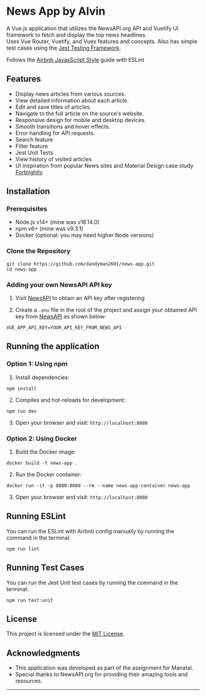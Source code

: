 # News App by Alvin

A Vue.js application that utilizes the NewsAPI.org API and Vuetify UI framework to fetch and display the top news headlines. \
Uses Vue Router, Vuetify, and Vuex features and concepts. Also has simple test cases using the [Jest Testing Framework](https://cli.vuejs.org/core-plugins/unit-jest.html).

Follows the [Airbnb JavasScript Style](https://github.com/airbnb/javascript) guide with ESLint

## Features

- Display news articles from various sources.
- View detailed information about each article.
- Edit and save titles of articles.
- Navigate to the full article on the source's website.
- Responsive design for mobile and desktop devices.
- Smooth transitions and hover effects.
- Error handling for API requests.
- Search feature
- Filter feature
- Jest Unit Tests
- View history of visited articles
- UI inspiration from popular News sites and Material Design case study [Fortnightly](https://m2.material.io/design/material-studies/fortnightly.htm)

## Installation

### Prerequisites

- Node.js v14+ (mine was v18.14.0)
- npm v6+ (mine was v9.3.1)
- Docker (optional: you may need higher Node versions)

### Clone the Repository

```
git clone https://github.com/dandyman2601/news-app.git
cd news-app
```

### Adding your own NewsAPI API key

1. Visit [NewsAPI](https://newsapi.org/docs/get-started) to obtain an API key after registering

2. Create a `.env` file in the root of the project and assign your obtained API key from [NewsAPI](https://newsapi.org/docs/get-started) as shown below:

```
VUE_APP_API_KEY=YOUR_API_KEY_FROM_NEWS_API
```

## Running the application

### Option 1: Using npm

1. Install dependencies:

```
npm install
```

2. Compiles and hot-reloads for development:

```
npm run dev
```

3. Open your browser and visit: `http://localhost:8080`

### Option 2: Using Docker

1. Build the Docker image:

```
docker build -t news-app .
```

2. Run the Docker container:

```
docker run -it -p 8080:8080 --rm --name news-app-container news-app
```

3. Open your browser and visit: `http://localhost:8080`

## Running ESLint

You can run the ESLint with Airbnb config manually by running the command in the terminal:

```
npm run lint
```

## Running Test Cases

You can run the Jest Unit test cases by running the command in the terminal:

```
npm run test:unit
```

## License

This project is licensed under the [MIT License](https://opensource.org/licenses/MIT).

## Acknowledgments

- This application was developed as part of the assignment for Manatal.
- Special thanks to NewsAPI.org for providing their amazing tools and resources.

---
